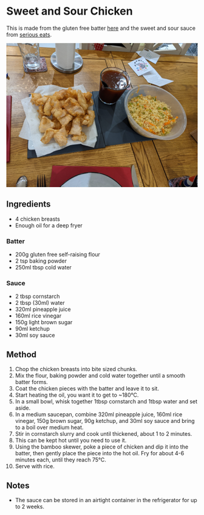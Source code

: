 
# Sweet and Sour Chicken # 

This is made from the gluten free batter [here](https://eat-yourself-fit.co.uk/chinese-battered-balls/) and the sweet and sour sauce from [serious eats](https://www.seriouseats.com/recipes/2012/01/sweet-and-sour-sauce.html).

![Sweet and Sour Chicken](/public/images/Sweet-and-Sour.jpg)

## Ingredients ##

- 4 chicken breasts
- Enough oil for a deep fryer

### Batter

- 200g gluten free self-raising flour
- 2 tsp baking powder
- 250ml tbsp cold water

### Sauce

- 2 tbsp cornstarch
- 2 tbsp (30ml) water
- 320ml pineapple juice
- 160ml rice vinegar
- 150g light brown sugar
- 90ml ketchup
- 30ml soy sauce

## Method ## 

1. Chop the chicken breasts into bite sized chunks.
2. Mix the flour, baking powder and cold water together until a smooth batter forms. 
3. Coat the chicken pieces with the batter and leave it to sit.
4. Start heating the oil, you want it to get to ~180°C.
4. In a small bowl, whisk together 1tbsp cornstarch and 1tbsp water and set aside.
5. In a medium saucepan, combine 320ml pineapple juice, 160ml rice vinegar, 150g brown sugar, 90g ketchup, and 30ml soy sauce and bring to a boil over medium heat.
6. Stir in cornstarch slurry and cook until thickened, about 1 to 2 minutes.
7. This can be kept hot until you need to use it.
8. Using the bamboo skewer, poke a piece of chicken and dip it into the batter, then gently place the piece into the hot oil. Fry for about 4-6 minutes each, until they reach 75°C.
9. Serve with rice.

## Notes

- The sauce can be stored in an airtight container in the refrigerator for up to 2 weeks.

